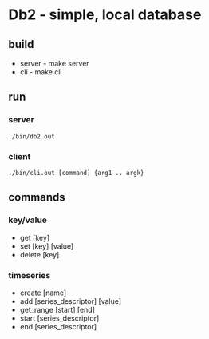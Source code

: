 # Db2 - simple, local database

## build
- server - make server
- cli - make cli

## run
### server
```
./bin/db2.out
```

### client
```
./bin/cli.out [command] {arg1 .. argk}
```

## commands
### key/value
- get [key]
- set [key] [value]
- delete [key]
### timeseries
- create [name]
- add [series_descriptor] [value]
- get_range [start] [end]
- start [series_descriptor]
- end [series_descriptor]